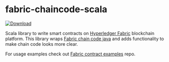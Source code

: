 # fabric-chaincode-scala

[ ![Download](https://api.bintray.com/packages/enterprisedlt/fabric/fabric-chaincode-scala/images/download.svg) ](https://bintray.com/enterprisedlt/fabric/fabric-chaincode-scala/_latestVersion)
 
Scala library to write smart contracts on [Hyperledger Fabric](https://www.hyperledger.org/projects/fabric) blockchain platform.
This library wraps [Fabric chain code java](https://github.com/hyperledger/fabric-chaincode-java) and adds functionality to make chain code looks more clear.

For usage examples check out [Fabric contract examples](https://github.com/apolubelov/fabric-contract-examples) repo.